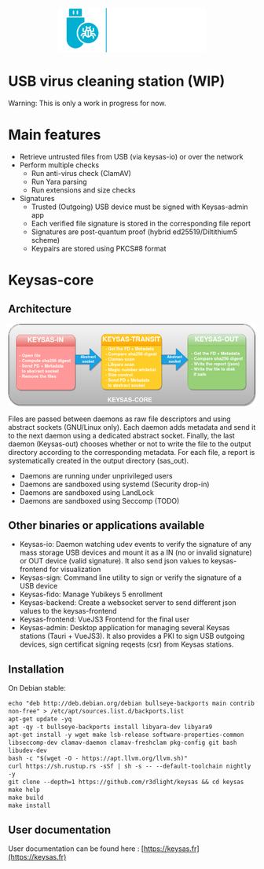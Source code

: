 <div align="center">
<img  src ="img/logo-keysas.png"  alt="Keysas"  width=300px/>
</div>

# USB virus cleaning station (WIP)

Warning: This is only a work in progress for now.

# Main features
- Retrieve untrusted files from USB (via keysas-io) or over the network
- Perform multiple checks
    - Run anti-virus check (ClamAV)
    - Run Yara parsing
    - Run extensions and size checks
- Signatures
    - Trusted (Outgoing) USB device must be signed with Keysas-admin app
    - Each verified file signature is stored in the corresponding file report  
    - Signatures are post-quantum proof (hybrid ed25519/Diltithium5 scheme)
    - Keypairs are stored using PKCS#8 format

# Keysas-core
## Architecture

<div align="center">
<img  src ="img/keysas-core-architecture.png"  alt="keysas-core architecture"  width=900px/>
</div>

Files are passed between daemons as raw file descriptors and using abstract sockets (GNU/Linux only). Each daemon adds metadata and send it to the next daemon using a dedicated abstract socket. Finally, the last daemon (Keysas-out) chooses whether or not to write the file to the output directory according to the corresponding metadata. For each file, a report is systematically created in the output directory (sas_out).

 - Daemons are running under unprivileged users
 - Daemons are sandboxed using systemd (Security drop-in)
 - Daemons are sandboxed using LandLock
 - Daemons are sandboxed using Seccomp (TODO)

## Other binaries or applications available
 - Keysas-io: Daemon watching udev events to verify the signature of any mass storage USB devices and mount it as a IN (no or invalid signature) or OUT device (valid signature). It also send json values to keysas-frontend for visualization
 - Keysas-sign: Command line utility to sign or verify the signature of a USB device
 - Keysas-fido: Manage Yubikeys 5 enrollment
 - Keysas-backend: Create a websocket server to send different json values to the keysas-frontend
 - Keysas-frontend: VueJS3 Frontend for the final user
 - Keysas-admin: Desktop application for managing several Keysas stations (Tauri + VueJS3). It also provides a PKI to sign USB outgoing devices, sign certificat signing reqests (csr) from Keysas stations.

## Installation

On Debian stable:
```
echo "deb http://deb.debian.org/debian bullseye-backports main contrib non-free" > /etc/apt/sources.list.d/backports.list
apt-get update -yq
apt -qy -t bullseye-backports install libyara-dev libyara9
apt-get install -y wget make lsb-release software-properties-common libseccomp-dev clamav-daemon clamav-freshclam pkg-config git bash libudev-dev
bash -c "$(wget -O - https://apt.llvm.org/llvm.sh)"
curl https://sh.rustup.rs -sSf | sh -s -- --default-toolchain nightly -y
git clone --depth=1 https://github.com/r3dlight/keysas && cd keysas
make help
make build
make install
```
## User documentation

User documentation can be found here : [https://keysas.fr](https://keysas.fr)

